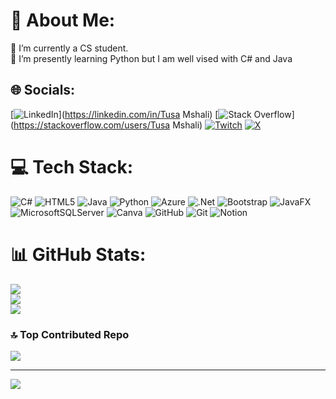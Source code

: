 # 💫 About Me:
🔭 I’m currently a CS student.<br>🌱 I’m presently learning Python but I am well vised with C# and Java<br>


## 🌐 Socials:
[![LinkedIn](https://img.shields.io/badge/LinkedIn-%230077B5.svg?logo=linkedin&logoColor=white)](https://linkedin.com/in/Tusa Mshali) [![Stack Overflow](https://img.shields.io/badge/-Stackoverflow-FE7A16?logo=stack-overflow&logoColor=white)](https://stackoverflow.com/users/Tusa Mshali) [![Twitch](https://img.shields.io/badge/Twitch-%239146FF.svg?logo=Twitch&logoColor=white)](https://twitch.tv/Rimplo) [![X](https://img.shields.io/badge/X-black.svg?logo=X&logoColor=white)](https://x.com/Ktex) 

# 💻 Tech Stack:
![C#](https://img.shields.io/badge/c%23-%23239120.svg?style=for-the-badge&logo=csharp&logoColor=white) ![HTML5](https://img.shields.io/badge/html5-%23E34F26.svg?style=for-the-badge&logo=html5&logoColor=white) ![Java](https://img.shields.io/badge/java-%23ED8B00.svg?style=for-the-badge&logo=openjdk&logoColor=white) ![Python](https://img.shields.io/badge/python-3670A0?style=for-the-badge&logo=python&logoColor=ffdd54) ![Azure](https://img.shields.io/badge/azure-%230072C6.svg?style=for-the-badge&logo=microsoftazure&logoColor=white) ![.Net](https://img.shields.io/badge/.NET-5C2D91?style=for-the-badge&logo=.net&logoColor=white) ![Bootstrap](https://img.shields.io/badge/bootstrap-%238511FA.svg?style=for-the-badge&logo=bootstrap&logoColor=white) ![JavaFX](https://img.shields.io/badge/javafx-%23FF0000.svg?style=for-the-badge&logo=javafx&logoColor=white) ![MicrosoftSQLServer](https://img.shields.io/badge/Microsoft%20SQL%20Server-CC2927?style=for-the-badge&logo=microsoft%20sql%20server&logoColor=white) ![Canva](https://img.shields.io/badge/Canva-%2300C4CC.svg?style=for-the-badge&logo=Canva&logoColor=white) ![GitHub](https://img.shields.io/badge/github-%23121011.svg?style=for-the-badge&logo=github&logoColor=white) ![Git](https://img.shields.io/badge/git-%23F05033.svg?style=for-the-badge&logo=git&logoColor=white) ![Notion](https://img.shields.io/badge/Notion-%23000000.svg?style=for-the-badge&logo=notion&logoColor=white)
# 📊 GitHub Stats:
![](https://github-readme-stats.vercel.app/api?username=Rimplo&theme=dark&hide_border=true&include_all_commits=false&count_private=true)<br/>
![](https://github-readme-streak-stats.herokuapp.com/?user=Rimplo&theme=dark&hide_border=true)<br/>
![](https://github-readme-stats.vercel.app/api/top-langs/?username=Rimplo&theme=dark&hide_border=true&include_all_commits=false&count_private=true&layout=compact)

### 🔝 Top Contributed Repo
![](https://github-contributor-stats.vercel.app/api?username=Rimplo&limit=5&theme=dark&combine_all_yearly_contributions=true)

---
[![](https://visitcount.itsvg.in/api?id=Rimplo&icon=10&color=4)](https://visitcount.itsvg.in)
